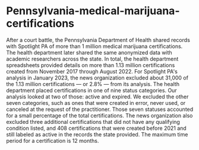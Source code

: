 # Pennsylvania-medical-marijuana-certifications
After a court battle, the Pennsylvania Department of Health shared records with Spotlight PA of more than 1 million medical marijuana certifications. The health department later shared the same anonymized data with academic researchers across the state.
In total, the health department spreadsheets provided details on more than 1.13 million certifications created from November 2017 through August 2022.
For Spotlight PA's analysis in January 2023, the news organization excluded about 31,000 of the 1.13 million certifications — or 2.8% — from its analysis. The health department placed certifications in one of nine status categories. Our analysis looked at two of those: active and expired. We excluded the other seven categories, such as ones that were created in error, never used, or canceled at the request of the practitioner. Those seven statuses accounted for a small percentage of the total certifications.
The news organization also excluded three additional certifications that did not have any qualifying condition listed, and 408 certifications that were created before 2021 and still labeled as active in the records the state provided. The maximum time period for a certification is 12 months.


